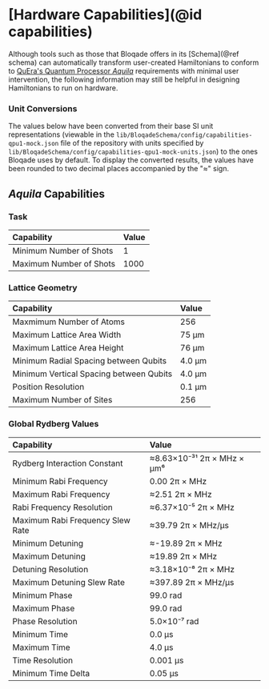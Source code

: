 # [Hardware Capabilities](@id capabilities)

Although tools such as those that Bloqade offers in its [Schema](@ref schema) can automatically transform user-created Hamiltonians to conform to [QuEra's Quantum Processor *Aquila*](https://www.quera.com/aquila) requirements with minimal user intervention, the following information may still be helpful in designing Hamiltonians to run on hardware.

### Unit Conversions

The values below have been converted from their base SI unit representations (viewable in the `lib/BloqadeSchema/config/capabilities-qpu1-mock.json` file of the repository with units specified by `lib/BloqadeSchema/config/capabilities-qpu1-mock-units.json`) to the ones Bloqade uses by default. To display the converted results, the values have been rounded to two decimal places accompanied by the "≈" sign.

## *Aquila* Capabilities

### Task

| Capability              | Value |
|:------------------------|:------|
| Minimum Number of Shots | 1     |
| Maximum Number of Shots | 1000  |

### Lattice Geometry

| Capability                              | Value  |
|:----------------------------------------|:-------|
| Maxmimum Number of Atoms                | 256    |
| Maximum Lattice Area Width              | 75 µm  |
| Maximum Lattice Area Height             | 76 µm  |
| Minimum Radial Spacing between Qubits   | 4.0 µm |
| Minimum Vertical Spacing between Qubits | 4.0 µm |
| Position Resolution                     | 0.1 µm |
| Maximum Number of Sites                 | 256    |

### Global Rydberg Values

| Capability                       | Value                      |
|:---------------------------------|:---------------------------|
| Rydberg Interaction Constant     | ≈8.63×10⁻³¹ 2π × MHz × µm⁶ |
| Minimum Rabi Frequency           | 0.00 2π × MHz              |
| Maximum Rabi Frequency           | ≈2.51 2π × MHz             |
| Rabi Frequency Resolution        | ≈6.37×10⁻⁵ 2π × MHz        |
| Maximum Rabi Frequency Slew Rate | ≈39.79 2π × MHz/µs         |
| Minimum Detuning                 | ≈-19.89 2π × MHz           |
| Maximum Detuning                 | ≈19.89 2π × MHz            |
| Detuning Resolution              | ≈3.18×10⁻⁸ 2π × MHz        |
| Maximum Detuning Slew Rate       | ≈397.89 2π × MHz/µs        |
| Minimum Phase                    | 99.0 rad                   |
| Maximum Phase                    | 99.0 rad                   |
| Phase Resolution                 | 5.0×10⁻⁷ rad               |
| Minimum Time                     | 0.0 µs                     |
| Maximum Time                     | 4.0 µs                     |
| Time Resolution                  | 0.001 µs                   |
| Minimum Time Delta               | 0.05 µs                    |